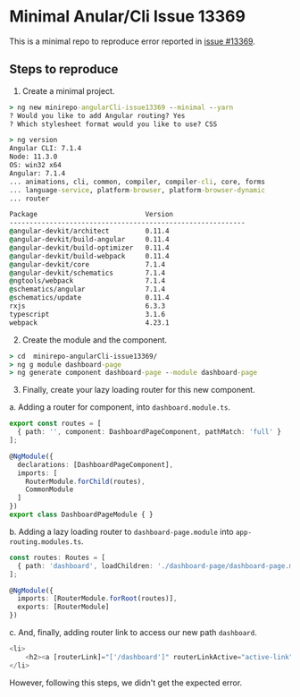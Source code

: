 # Minimal Anular/Cli Issue 13369

This is a minimal repo to reproduce error reported in [issue #13369](https://github.com/angular/angular-cli/issues/13369).

## Steps to reproduce

1. Create a minimal project.

```cmd
> ng new minirepo-angularCli-issue13369 --minimal --yarn
? Would you like to add Angular routing? Yes
? Which stylesheet format would you like to use? CSS

> ng version
Angular CLI: 7.1.4
Node: 11.3.0
OS: win32 x64
Angular: 7.1.4
... animations, cli, common, compiler, compiler-cli, core, forms
... language-service, platform-browser, platform-browser-dynamic
... router

Package                           Version
-----------------------------------------------------------
@angular-devkit/architect         0.11.4
@angular-devkit/build-angular     0.11.4
@angular-devkit/build-optimizer   0.11.4
@angular-devkit/build-webpack     0.11.4
@angular-devkit/core              7.1.4
@angular-devkit/schematics        7.1.4
@ngtools/webpack                  7.1.4
@schematics/angular               7.1.4
@schematics/update                0.11.4
rxjs                              6.3.3
typescript                        3.1.6
webpack                           4.23.1

```

2. Create the module and the component.

```cmd
> cd  minirepo-angularCli-issue13369/
> ng g module dashboard-page
> ng generate component dashboard-page --module dashboard-page
```

3. Finally, create your lazy loading router for this new component.

  a. Adding a router for component, into `dashboard.module.ts`.

```typescript
export const routes = [
  { path: '', component: DashboardPageComponent, pathMatch: 'full' }
];

@NgModule({
  declarations: [DashboardPageComponent],
  imports: [
    RouterModule.forChild(routes),
    CommonModule
  ]
})
export class DashboardPageModule { }
```

  b. Adding a lazy loading router to `dashboard-page.module` into `app-routing.modules.ts`.

```typescript
const routes: Routes = [
  { path: 'dashboard', loadChildren: './dashboard-page/dashboard-page.module#DashboardPageModule' },
];

@NgModule({
  imports: [RouterModule.forRoot(routes)],
  exports: [RouterModule]
})
```

  c. And, finally, adding router link to access our new path `dashboard`.

```typescript
<li>
    <h2><a [routerLink]="['/dashboard']" routerLinkActive="active-link" >Dashboard</a></h2>
</li>
```


However, following this steps, we didn't get the expected error.